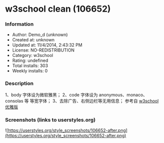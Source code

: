# w3school clean (106652)

### Information
- Author: Demo_d (unknown)
- Created at: unknown
- Updated at: 11/4/2014, 2:43:32 PM
- License: NO-REDISTRIBUTION
- Category: w3school
- Rating: undefined
- Total installs: 303
- Weekly installs: 0


### Description
1、body 字体设为微软雅黑；
2、code 字体设为 anonymous、monaco、consolas 等 等宽字体；
3、去除广告、右侧边栏等无用信息；
参考自 <a href="https://userstyles.org/styles/103284/w3school">w3school 优雅版</a>


### Screenshots (links to userstyles.org)
![https://userstyles.org/style_screenshots/106652-after.png](https://userstyles.org/style_screenshots/106652-after.png)


